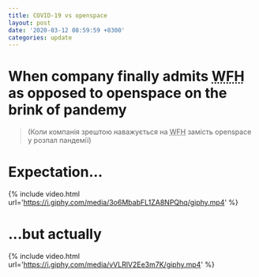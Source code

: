```yaml
---
title: COVID-19 vs openspace
layout: post
date: '2020-03-12 08:59:59 +0300'
categories: update
---
```

# When company finally admits <abbr title="Work from Home">WFH</abbr> as opposed to openspace on the brink of pandemy
> (Коли компанія зрештою наважується на <abbr title="Робота з дому">WFH</abbr> замість openspace у розпал пандемії)

# Expectation...
{% include video.html url='https://i.giphy.com/media/3o6MbabFL1ZA8NPQhq/giphy.mp4' %}
# ...but actually
{% include video.html url='https://i.giphy.com/media/vVLRlV2Ee3m7K/giphy.mp4' %}
